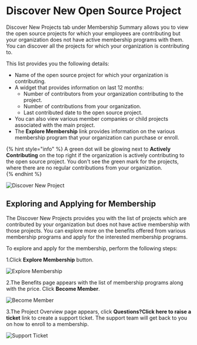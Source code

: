 # Discover New Open Source Project

Discover New Projects tab under Membership Summary allows you to view the open source projects for which your employees are contributing but your organization does not have active membership programs with them. You can discover all the projects for which your organization is contributing to. 

This list provides you the following details:

* Name of the open source project for which your organization is contributing.
* A widget that provides information on last 12 months:
  * Number of contributors from your organization contributing to the project.
  * Number of contributions from your organization. 
  * Last contributed date to the open source project. 
* You can also view various member companies or child projects associated with the main project.
* The **Explore Membership** link provides information on the various membership program that your organization can purchase or enroll.

{% hint style="info" %}
A green dot will be glowing next to **Actively Contributing** on the top right if the organization is actively contributing to the open source project. You don't see the green mark for the projects, where there are no regular contributions from your organization.   
{% endhint %}

![Discover New Project](broken-reference)

## Exploring and Applying for Membership 

The Discover New Projects provides you with the list of projects which are contributed by your organization but does not have active membership with those projects. You can explore more on the benefits offered from various membership programs and apply for the interested membership programs. 

To explore and apply for the membership, perform the following steps:

1.Click **Explore Membership** button. 

![Explore Membership](broken-reference)

2.The Benefits page appears with the list of membership programs along with the price. Click **Become Member**.  

![Become Member](broken-reference)

3.The Project Overview page appears, click **Questions?Click here to raise a ticket** link to create a support ticket. The support team will get back to you on how to enroll to a membership. 

![Support Ticket ](broken-reference)



